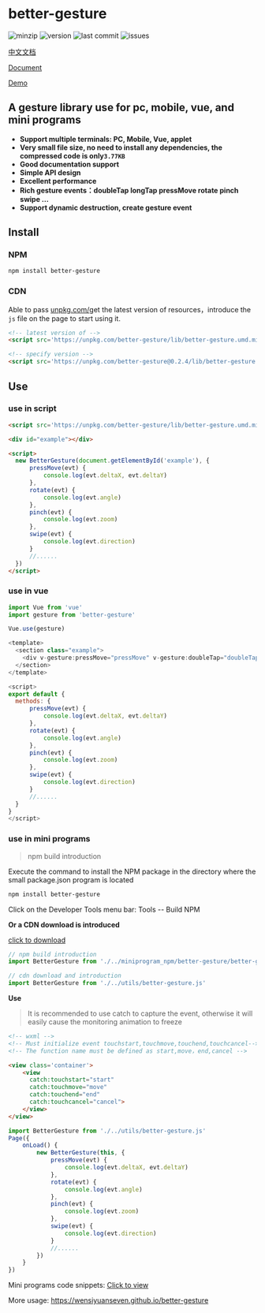# better-gesture

 ![minzip](https://img.shields.io/bundlephobia/minzip/better-gesture) ![version](https://img.shields.io/github/package-json/v/wensiyuanseven/better-gesture) ![last commit](https://img.shields.io/github/last-commit/wensiyuanseven/better-gesture)  ![issues](https://img.shields.io/github/issues/wensiyuanseven/better-gesture)

[中文文档](https://github.com/wensiyuanseven/better-gesture/blob/master/README_zh-CN.md)

[Document](https://wensiyuanseven.github.io/better-gesture)

[Demo](https://wensiyuanseven.github.io/better-gesture/demo)

## A gesture library use for pc, mobile, vue, and mini programs

- **Support multiple terminals: PC, Mobile, Vue, applet**
- **Very small file size, no need to install any dependencies, the compressed code is only`3.77KB`**
- **Good documentation support**
- **Simple API design**
- **Excellent performance**
- **Rich gesture events：doubleTap longTap pressMove rotate pinch swipe ...**
- **Support dynamic destruction, create gesture event**

## Install

### NPM

``` sh
npm install better-gesture
```

### CDN

Able to pass [unpkg.com/](https://unpkg.com/)get the latest version of resources，introduce the `js` file on the page to start using it.

``` html
<!-- latest version of -->
<script src='https://unpkg.com/better-gesture/lib/better-gesture.umd.min.js'></script>

<!-- specify version -->
<script src='https://unpkg.com/better-gesture@0.2.4/lib/better-gesture.umd.min.js'></script>
```

## Use

### use in script

``` html
<script src='https://unpkg.com/better-gesture/lib/better-gesture.umd.min.js'></script>
```

``` html
<div id="example"></div>

<script>
  new BetterGesture(document.getElementById('example'), {
      pressMove(evt) {
          console.log(evt.deltaX, evt.deltaY)
      },
      rotate(evt) {
          console.log(evt.angle)
      },
      pinch(evt) {
          console.log(evt.zoom)
      },
      swipe(evt) {
          console.log(evt.direction)
      }
      //......
  })
</script>
```

### use in vue

```js
import Vue from 'vue'
import gesture from 'better-gesture'

Vue.use(gesture)
```

```js
<template>
  <section class="example">
    <div v-gesture:pressMove="pressMove" v-gesture:doubleTap="doubleTap"> </div>
  </section>
</template>

<script>
export default {
  methods: {
      pressMove(evt) {
          console.log(evt.deltaX, evt.deltaY)
      },
      rotate(evt) {
          console.log(evt.angle)
      },
      pinch(evt) {
          console.log(evt.zoom)
      },
      swipe(evt) {
          console.log(evt.direction)
      }
      //......
  }
}
</script>

```

### use in mini programs

> npm build introduction

Execute the command to install the NPM package in the directory where the small package.json program is located

 ``` sh
npm install better-gesture
```
>
Click on the Developer Tools menu bar: Tools -- Build NPM

**Or a CDN download is introduced**

[click to download](https://unpkg.com/better-gesture/lib/better-gesture.umd.min.js)

```js
// npm build introduction
import BetterGesture from './../miniprogram_npm/better-gesture/better-gesture.umd.min.js'

// cdn download and introduction
import BetterGesture from './../utils/better-gesture.js'
```

**Use**

> It is recommended to use catch to capture the event, otherwise it will easily cause the monitoring animation to freeze

``` html
<!-- wxml -->
<!-- Must initialize event touchstart,touchmove,touchend,touchcancel-->
<!-- The function name must be defined as start,move，end,cancel -->

<view class='container'>
    <view
      catch:touchstart="start"
      catch:touchmove="move"
      catch:touchend="end"
      catch:touchcancel="cancel">
    </view>
</view>
```

```js
import BetterGesture from './../utils/better-gesture.js'
Page({
    onLoad() {
        new BetterGesture(this, {
            pressMove(evt) {
                console.log(evt.deltaX, evt.deltaY)
            },
            rotate(evt) {
                console.log(evt.angle)
            },
            pinch(evt) {
                console.log(evt.zoom)
            },
            swipe(evt) {
                console.log(evt.direction)
            }
            //......
        })
    }
})
```

Mini programs code snippets: [Click to view](https://developers.weixin.qq.com/s/vAQ2mRmd7wj9)

More usage: <https://wensiyuanseven.github.io/better-gesture>
